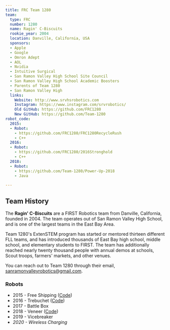 ```yaml
---
title: FRC Team 1280
team:
  type: FRC
  number: 1280
  name: Ragin' C-Biscuits
  rookie_year: 2004
  location: Danville, California, USA
  sponsors:
  - Apple
  - Google
  - Omron Adept
  - AOL
  - Nvidia
  - Intuitive Surgical
  - San Ramon Valley High School Site Council
  - San Ramon Valley High School Academic Boosters
  - Parents of Team 1280
  - San Ramon Valley High
  links:
    Website: http://www.srvhsrobotics.com
    Instagram: https://www.instagram.com/srvrobotics/
    Old GitHub: https://github.com/FRC1280
    New GitHub: https://github.com/Team-1280
robot_code:
  2015:
  - Robot:
    - https://github.com/FRC1280/FRC1280RecycleRush
    - C++
  2016:
  - Robot:
    - https://github.com/FRC1280/2016Stronghold
    - C++
  2018:
  - Robot:
    - https://github.com/Team-1280/Power-Up-2018
    - Java
  
---
```


## Team History

The **Ragin' C-Biscuits** are a FIRST Robotics team from Danville, California, founded in 2004\. The team operates out of San Ramon Valley High School, and is one of the largest teams in the East Bay Area.

Team 1280's ExtenSTEM program has started or mentored thirteen different FLL teams, and has introduced thousands of East Bay high school, middle school, and elementary students to FIRST\. The team has additionally reached nearly twenty thousand people with annual demos at schools, Scout troops, farmers' markets, and other venues. 

You can reach out to Team 1280 through their email, [sanramonvalleyrobotics@gmail.com](mailto:sanramonvalleyrobotics@gmail.com).

### Robots

- 2015 - Free Shipping ([Code](https://github.com/FRC1280/FRC1280RecycleRush))
- 2016 - Trebuchet ([Code](https://github.com/FRC1280/2016Stronghold))
- 2017 - Battle Box 
- 2018 - Veneer ([Code](https://github.com/Team-1280/Power-Up-2018))
- 2019 - Vicebreaker
- *2020 - Wireless Charging*
